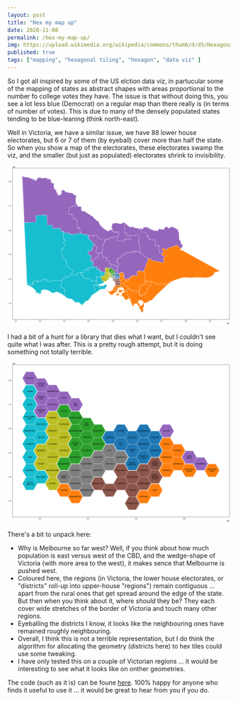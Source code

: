 ```yaml
---
layout: post
title: "Hex my map up"
date: 2020-11-08
permalink: /hex-my-map-up/
img: https://upload.wikimedia.org/wikipedia/commons/thumb/d/d5/Hexagonal_tiling_2-1.svg/600px-Hexagonal_tiling_2-1.svg.png
published: true
tags: ["mapping", "hexagonal tiling", "hexagon", "data viz" ]
---
```


So I got all inspired by some of the US elction data viz, in partucular some of the mapping of states as abstract shapes with areas proportional to the number fo college votes they have. The issue is that without doing this, you see a lot less blue (Democrat) on a regular map than there really is (in terms of number of votes). This is due to many of the densely populated states tending to be blue-leaning (think north-east).

Well in Victoria, we have a similar issue, we have 88 lower house electorates, but 6 or 7 of them (by eyeball) cover more than half the state. So when you show a map of the electorates, these electorates swamp the viz, and the smaller (but just as populated) electorates shrink to invisibility.

![Plot of Victoria's electorates.](../assets/img/electorate_map.png "Plot of Victoria's electorates.")

I had a bit of a hunt for a library that dies what I want, but I couldn't see quite what I was after. This is a pretty rough attempt, but it is doing something not totally terrible.

![Plot of Victoria's electorates as equal area hexagons.](../assets/img/hex_map.png "Plot of Victoria's electorates as equal area hexagons.")

There's a bit to unpack here:

* Why is Melbourne so far west? Well, if you think about how much population is east versus west of the CBD, and the wedge-shape of Victoria (with more area to the west), it makes sence that Melbourne is pushed west.
* Coloured here, the regions (in Victoria, the lower house electorates, or "districts" roll-up into upper-house "regions") remain contiguous ... apart from the rural ones that get spread around the edge of the state. But then when you think about it, where *should* they be? They each cover wide stretches of the border of Victoria and touch many other regions.
* Eyeballing the districts I know, it looks like the neighbouring ones have remained roughly neighbouring.
* Overall, I think this is not a terrible representation, but I do think the algorithm for allocating the geometry (districts here) to hex tiles could use some tweaking.
* I have only tested this on a couple of Victorian regions ... it would be interesting to see what it looks like on onther geometries.

The code (such as it is) can be foune [here](https://gist.github.com/smcateer/d810f397f39b4153f0a555d0363b488c). 100% happy for anyone who finds it useful to use it ... it would be great to hear from you if you do.
